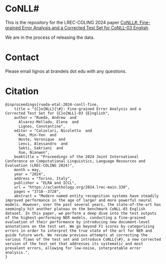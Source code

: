 # CoNLL#

This is the repository for the LREC-COLING 2024 paper
[CoNLL#: Fine-grained Error Analysis and a Corrected Test Set for
CoNLL-03 English](https://aclanthology.org/2024.lrec-main.330/).


We are in the process of releasing the data.


# Contact

Please email lignos at brandeis dot edu with any questions.


# Citation

```
@inproceedings{rueda-etal-2024-conll-fine,
    title = "{C}o{NLL}{\#}: Fine-grained Error Analysis and a Corrected Test Set for {C}o{NLL}-03 {E}nglish",
    author = "Rueda, Andrew  and
      Alvarez-Mellado, Elena  and
      Lignos, Constantine",
    editor = "Calzolari, Nicoletta  and
      Kan, Min-Yen  and
      Hoste, Veronique  and
      Lenci, Alessandro  and
      Sakti, Sakriani  and
      Xue, Nianwen",
    booktitle = "Proceedings of the 2024 Joint International Conference on Computational Linguistics, Language Resources and Evaluation (LREC-COLING 2024)",
    month = may,
    year = "2024",
    address = "Torino, Italy",
    publisher = "ELRA and ICCL",
    url = "https://aclanthology.org/2024.lrec-main.330",
    pages = "3718--3728",
    abstract = "Modern named entity recognition systems have steadily improved performance in the age of larger and more powerful neural models. However, over the past several years, the state-of-the-art has seemingly hit another plateau on the benchmark CoNLL-03 English dataset. In this paper, we perform a deep dive into the test outputs of the highest-performing NER models, conducting a fine-grained evaluation of their performance by introducing new document-level annotations on the test set. We go beyond F1 scores by categorizing errors in order to interpret the true state of the art for NER and guide future work. We review previous attempts at correcting the various flaws of the test set and introduce CoNLL{\#}, a new corrected version of the test set that addresses its systematic and most prevalent errors, allowing for low-noise, interpretable error analysis.",
}
```

